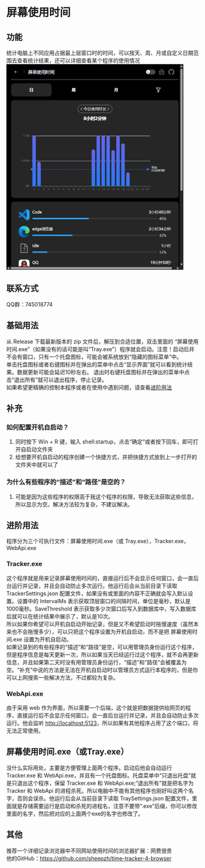# 屏幕使用时间  

## 功能
统计电脑上不同应用占据最上层窗口时的时间，可以按天、周、月或自定义日期范围去查看统计结果，还可以详细查看某个程序的使用情况  
![alt text](demonstrate.gif)

## 联系方式
QQ群：745018774

## 基础用法
从 Release 下载最新版本的 zip 文件后，解压到合适位置，双击里面的 “屏幕使用时间.exe”（如果没有的话可能是叫“Tray.exe”）程序就会启动。注意！启动后并不会有窗口，只有一个托盘图标，可能会被系统放到“隐藏的图标菜单”中。  
单击托盘图标或者右键图标并在弹出的菜单中点击“显示界面”就可以看到统计结果。数据更新可能会延迟10秒左右。
退出时右键托盘图标并在弹出的菜单中点击“退出所有”就可以退出程序，停止记录。  
如果希望更精确的控制本程序或者在使用中遇到问题，请查看[进阶用法](#进阶用法)  

## 补充
### 如何配置开机自启动？
1. 同时按下 Win + R 键，输入 shell:startup，点击“确定”或者按下回车，即可打开自启动文件夹  
2. 给想要开机自启动的程序创建一个快捷方式，并把快捷方式放到上一步打开的文件夹中就可以了  
### 为什么有些程序的“描述”和“路径”是空的？
1. 可能是因为这些程序的权限高于我这个程序的权限，导致无法获取这些信息，所以显示为空。解决方法较为复杂，不建议解决。

## 进阶用法  
程序分为三个可执行文件：屏幕使用时间.exe（或 Tray.exe），Tracker.exe，WebApi.exe  
### Tracker.exe  
这个程序就是用来记录屏幕使用时间的，直接运行后不会显示任何窗口，会一直后台运行并记录，并且会自动防止多次运行。他运行后会从当前目录下读取 TrackerSettings.json 配置文件，如果没有或里面的内容不正确就会写入默认设置。设置中的 IntervalMs 表示获取顶层窗口的间隔时间，单位是毫秒，默认是1000毫秒。SaveThreshold 表示获取多少次窗口后写入到数据库中，写入数据库后就可以在统计结果中展示了，默认是10次。  
所以如果你希望可以开机自启动开始记录，但是又不希望启动时拖慢速度（虽然本来也不会拖慢多少），可以只把这个程序设置为开机自启动，而不是把 屏幕使用时间.exe 设置为开机自启动。  
如果记录到的有些程序的“描述”和“路径”是空，可以用管理员身份运行这个程序，但是程序信息是每天更新一次，所以如果当天已经运行过这个程序，就不会再更新信息，并且如果第二天时没有用管理员身份运行，“描述”和“路径”会被覆盖为空。“补充”中说的方法是无法在开机自启动时以管理员方式运行本程序的，但是你可以上网搜索一些解决方法，不过都较为复杂。  
### WebApi.exe  
由于采用 web 作为界面，所以需要一个后端，这个就是把数据提供给网页的程序，直接运行后不会显示任何窗口，会一直后台运行并记录，并且会自动防止多次运行。他会监听 <http://localhost:5123>，所以如果有其他程序占用了这个端口，将无法正常使用。
## 屏幕使用时间.exe（或Tray.exe）
没什么实际用处，主要是方便管理上面两个程序。启动后他会自动运行 Tracker.exe 和 WebApi.exe，并且有一个托盘图标。托盘菜单中“只退出托盘”就是只退出这个程序，保留 Tracker.exe 和 WebApi.exe;“退出所有”就是把名字为 Tracker 和 WebApi 的进程杀死。所以电脑中不能有其他程序也刚好叫这两个名字，否则会误杀。他运行后会从当前目录下读取 TraySettings.json 配置文件，里面就是存储需要运行是启动和杀死的进程名，注意不要带“.exe”后缀，你可以修改里面的名字，然后把对应的上面两个exe的名字也修改了。

## 其他
推荐一个详细记录浏览器中不同网站使用时间的浏览器扩展：网费很贵  
他的GitHub：<https://github.com/sheepzh/time-tracker-4-browser>  